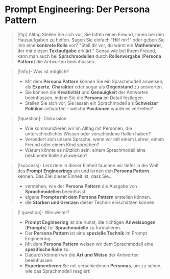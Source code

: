 # Prompt Engineering: Der Persona Pattern

> [!tip] Alltag
> Stellen Sie sich vor, Sie bitten einen Freund, Ihnen bei den Hausaufgaben zu helfen. Sagen Sie einfach "Hilf mir!" oder geben Sie ihm eine **konkrete Rolle** vor?  "Stell dir vor, du wärst ein **Mathelehrer**, der mir diesen **Textaufgabe** erklärt."  Genau wie bei Ihrem Freund, kann man auch bei **Sprachmodellen** durch **Rollenvorgabe** (**Persona Pattern**) die Antworten beeinflussen. 

> [!info]- Was ist möglich?
> - Mit dem **Persona Pattern** können Sie ein Sprachmodell anweisen, als **Experte**, **Charakter** oder sogar als **Gegenstand** zu antworten.
> - Sie können die **Kreativität** und **Genauigkeit** der Antworten beeinflussen, indem Sie die **Persona** im Detail festlegen.
> - Stellen Sie sich vor, Sie lassen ein Sprachmodell als **Schweizer Politiker** antworten -  welche **Positionen** würde es vertreten?

>[!question]- Diskussion
>- Wie kommunizieren wir im Alltag mit Personen, die unterschiedliches Wissen oder verschiedene Rollen haben?
>- Verändert sich unsere Sprache, wenn wir mit einem Lehrer, einem Freund oder einem Kind sprechen?
>- Warum könnte es nützlich sein, einem Sprachmodell eine bestimmte Rolle zuzuweisen?

> [!success]- Lernziele
> In dieser Einheit tauchen wir tiefer in die Welt des **Prompt Engineerings** ein und lernen den **Persona Pattern** kennen.
> Das Ziel dieser Einheit ist, dass Sie...
> - verstehen, wie der **Persona Pattern** die Ausgabe von **Sprachmodellen** beeinflusst.
> - eigene **Prompts mit dem Persona Pattern** erstellen können.
> - die **Stärken und Grenzen** dieser Technik einschätzen können.

> [! question]- Wie weiter?
> - **Prompt Engineering** ist die Kunst, die richtigen **Anweisungen** (**Prompts**) für **Sprachmodelle** zu formulieren.
> - Der **Persona Pattern** ist eine **spezielle Technik** im Prompt Engineering.
> - Mit dem **Persona Pattern** weisen wir dem Sprachmodell eine **spezifische Rolle** zu.
> -  Dadurch können wir die **Art und Weise** der Antworten beeinflussen.
> - **Experimentieren** Sie mit verschiedenen **Personas**, um zu sehen, wie das Sprachmodell reagiert! 
